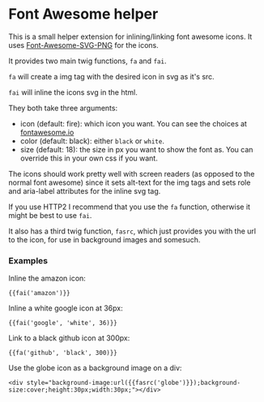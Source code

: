 Font Awesome helper
===================

This is a small helper extension for inlining/linking font awesome icons. It uses [Font-Awesome-SVG-PNG](https://github.com/encharm/Font-Awesome-SVG-PNG) for the icons.

It provides two main twig functions, `fa` and `fai`.

`fa` will create a img tag with the desired icon in svg as it's src.

`fai` will inline the icons svg in the html.

They both take three arguments:

* icon (default: fire): which icon you want. You can see the choices at [fontawesome.io](http://fontawesome.io)
* color (default: black): either `black` or `white`.
* size (default: 18): the size in px you want to show the font as. You can override this in your own css if you want.

The icons should work pretty well with screen readers (as opposed to the normal font awesome) since it sets alt-text for the img tags and sets role and aria-label attributes for the inline svg tag.

If you use HTTP2 I recommend that you use the `fa` function, otherwise it might be best to use `fai`.

It also has a third twig function, `fasrc`, which just provides you with the url to the icon, for use in background images and somesuch.

### Examples

Inline the amazon icon:

`{{fai('amazon')}}`

Inline a white google icon at 36px:

`{{fai('google', 'white', 36)}}`

Link to a black github icon at 300px:

`{{fa('github', 'black', 300)}}`

Use the globe icon as a background image on a div:

`<div style="background-image:url({{fasrc('globe')}});background-size:cover;height:30px;width:30px;"></div>`